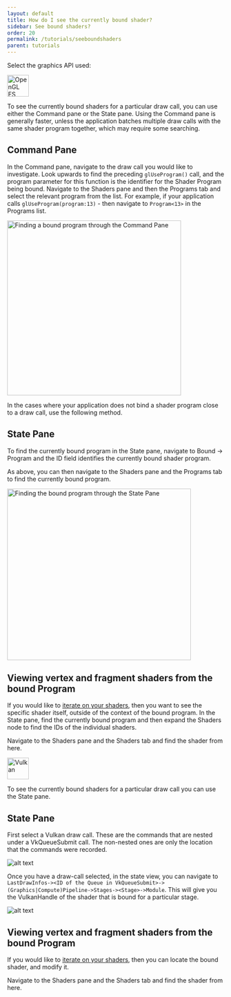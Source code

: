 ```yaml
---
layout: default
title: How do I see the currently bound shader?
sidebar: See bound shaders?
order: 20
permalink: /tutorials/seeboundshaders
parent: tutorials
---
```


Select the graphics API used:

<div class="tab" id="OpenGL ES" markdown="1">
<img class="display" src="../images/opengles.svg" alt="OpenGL ES" height="50"/>

To see the currently bound shaders for a particular draw call, you can use either the Command pane or the State pane. Using the Command pane is generally faster, unless the application batches multiple draw calls with the same shader program together, which may require some searching.

## Command Pane

In the Command pane, navigate to the draw call you would like to investigate. Look upwards to find the preceding `glUseProgram()` call, and the program parameter for this function is the identifier for the Shader Program being bound. Navigate to the Shaders pane and then the Programs tab and select the relevant program from the list. For example, if your application calls `glUseProgram(program:13)` - then navigate to `Program<13>` in the Programs list.

<img src="../images/gles/commands_find_program.png" alt="Finding a bound program through the Command Pane" width="403" height="405">

In the cases where your application does not bind a shader program close to a draw call, use the following method.

## State Pane

To find the currently bound program in the State pane, navigate to Bound &rarr; Program and the ID field identifies the currently bound shader program.

As above, you can then navigate to the Shaders pane and the Programs tab to find the currently bound program.

<img src="../images/gles/get_shader_id.png" alt="Finding the bound program through the State Pane" width="426" height="397">

## Viewing vertex and fragment shaders from the bound Program

If you would like to [iterate on your shaders](../tutorials/iterateonshaders), then you want to see the specific shader itself, outside of the context of the bound program. In the State pane, find the currently bound program and then expand the Shaders node to find the IDs of the individual shaders.

Navigate to the Shaders pane and the Shaders tab and find the shader from here.

</div>

<div class="tab" id="Vulkan" markdown="1">
<img class="display" src="../images/vulkan.svg" alt="Vulkan" height="50"/>

To see the currently bound shaders for a particular draw call you can use the State pane.

## State Pane

First select a Vulkan draw call. These are the commands that are nested under a VkQueueSubmit call. The non-nested ones are only the location that the commands were recorded.

![alt text](../images/vulkan_commands.png "Selecting a Vulkan draw")

Once you have a draw-call selected, in the state view, you can navigate to `LastDrawInfos-><ID of the Queue in VkQueueSubmit>->(Graphics|Compute)Pipeline->Stages-><Stage>->Module`. This will give you the VulkanHandle of the shader that is bound for a particular stage.

![alt text](../images/shaders_vulkan.png "Finding the bound program through the State Pane")

## Viewing vertex and fragment shaders from the bound Program

If you would like to [iterate on your shaders](../tutorials/iterateonshaders), then you can locate the bound shader, and modify it.

Navigate to the Shaders pane and the Shaders tab and find the shader from here.

</div>

